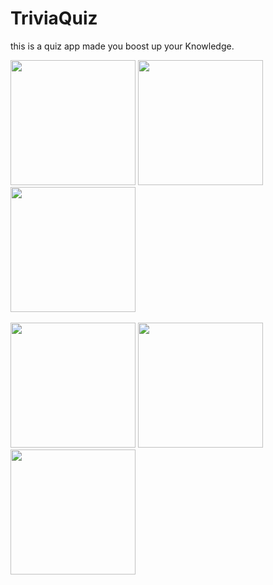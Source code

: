# TriviaQuiz
this is a quiz app made you boost up your Knowledge.






<div>
<img src="https://user-images.githubusercontent.com/56119343/208976464-18095f44-e5d9-43ee-af10-4fd4098c97e3.jpg" width=200px>
<img src="https://user-images.githubusercontent.com/56119343/208976469-7bf7bbfd-58a0-4e0b-9a80-422a18f63d51.jpg" width=200px>
<img src="https://user-images.githubusercontent.com/56119343/208976450-82b33fee-7ec8-49e0-a10b-dc3da7bfe3e6.jpg" width=200px>
 
 
 
</div>
&nbsp;
<div>
 <img src="https://user-images.githubusercontent.com/56119343/208976476-98b47c9b-7ea9-47f8-ae16-36473651ca51.jpg" width=200px> 
<img src="https://user-images.githubusercontent.com/56119343/208976471-2181ef37-fb09-4409-8806-bba4e979cdf5.jpg" width=200px> 
 <img src="https://user-images.githubusercontent.com/56119343/208976480-94170965-c472-4421-acbe-72ba2b979b87.jpg" width=200px>
</div>
